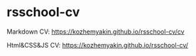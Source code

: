 # rsschool-cv

Markdown CV: https://kozhemyakin.github.io/rsschool-cv/cv

Html&CSS&JS CV: https://kozhemyakin.github.io/rsschool-cv/